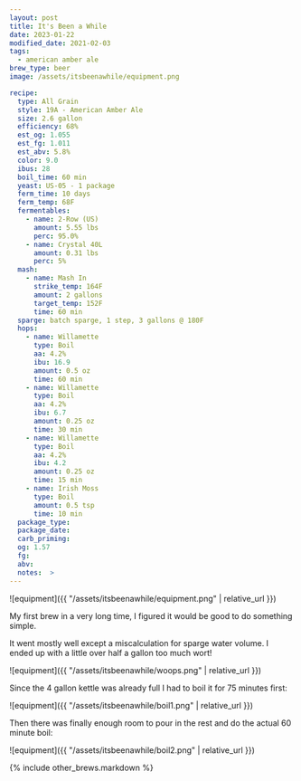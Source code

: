 ```yaml
---
layout: post
title: It's Been a While
date: 2023-01-22
modified_date: 2021-02-03
tags:
  - american amber ale
brew_type: beer
image: /assets/itsbeenawhile/equipment.png

recipe:
  type: All Grain
  style: 19A - American Amber Ale
  size: 2.6 gallon
  efficiency: 68%
  est_og: 1.055
  est_fg: 1.011
  est_abv: 5.8%
  color: 9.0
  ibus: 28
  boil_time: 60 min
  yeast: US-05 - 1 package
  ferm_time: 10 days
  ferm_temp: 68F
  fermentables:
    - name: 2-Row (US)
      amount: 5.55 lbs
      perc: 95.0%
    - name: Crystal 40L
      amount: 0.31 lbs
      perc: 5%
  mash:
    - name: Mash In
      strike_temp: 164F
      amount: 2 gallons
      target_temp: 152F
      time: 60 min
  sparge: batch sparge, 1 step, 3 gallons @ 180F
  hops:
    - name: Willamette
      type: Boil
      aa: 4.2%
      ibu: 16.9
      amount: 0.5 oz
      time: 60 min
    - name: Willamette
      type: Boil
      aa: 4.2%
      ibu: 6.7
      amount: 0.25 oz
      time: 30 min
    - name: Willamette
      type: Boil
      aa: 4.2%
      ibu: 4.2
      amount: 0.25 oz
      time: 15 min
    - name: Irish Moss
      type: Boil
      amount: 0.5 tsp
      time: 10 min
  package_type: 
  package_date: 
  carb_priming: 
  og: 1.57
  fg: 
  abv: 
  notes:  >
---
```

![equipment]({{ "/assets/itsbeenawhile/equipment.png" | relative_url }})

My first brew in a very long time, I figured it would be good to do something simple.

It went mostly well except a miscalculation for sparge water volume. I ended up with a little over half a gallon too much wort!

![equipment]({{ "/assets/itsbeenawhile/woops.png" | relative_url }})

Since the 4 gallon kettle was already full I had to boil it for 75 minutes first:

![equipment]({{ "/assets/itsbeenawhile/boil1.png" | relative_url }})

Then there was finally enough room to pour in the rest and do the actual 60 minute boil:

![equipment]({{ "/assets/itsbeenawhile/boil2.png" | relative_url }})

{% include other_brews.markdown %}
